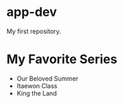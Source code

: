 # app-dev
My first repository.

# **My Favorite Series**
- Our Beloved Summer
- Itaewon Class
- King the Land
